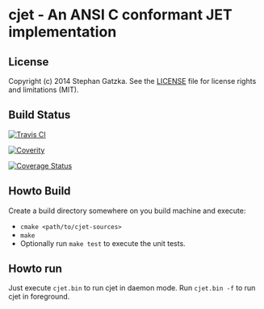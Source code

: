 # cjet - An ANSI C conformant JET implementation

## License
Copyright (c) 2014 Stephan Gatzka. See the [LICENSE](LICENSE) file for license rights and
limitations (MIT).

## Build Status

[![Travis CI](https://travis-ci.org/gatzka/cjet.svg?branch=master)](https://travis-ci.org/gatzka/cjet)

[![Coverity](https://scan.coverity.com/projects/3315/badge.svg)](https://scan.coverity.com/projects/3315)

[![Coverage Status](https://img.shields.io/coveralls/gatzka/cjet.svg)](https://coveralls.io/r/gatzka/cjet?branch=master)

## Howto Build
Create a build directory somewhere on you build machine and execute:

- `cmake <path/to/cjet-sources>`
- `make`
- Optionally run `make test` to execute the unit tests.

## Howto run

Just execute `cjet.bin` to run cjet in daemon mode. Run `cjet.bin -f` to
run cjet in foreground.
